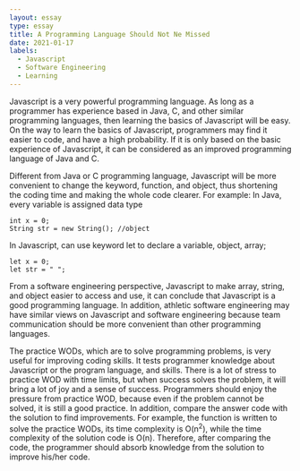 ```yaml
---
layout: essay
type: essay
title: A Programming Language Should Not Ne Missed
date: 2021-01-17
labels:
  - Javascript
  - Software Engineering
  - Learning
---
```


Javascript is a very powerful programming language. As long as a programmer has experience based in Java, C, and other similar programming languages, then learning the basics of Javascript will be easy. On the way to learn the basics of Javascript, programmers may find it easier to code, and have a high probability. If it is only based on the basic experience of Javascript, it can be considered as an improved programming language of Java and C.

Different from Java or C programming language, Javascript will be more convenient to change the keyword, function, and object, thus shortening the coding time and making the whole code clearer. 
For example: 
In Java, every variable is assigned data type 
``` 
int x = 0; 
String str = new String(); //object
``` 
In Javascript, can use keyword let to declare a variable, object, array;
```
let x = 0;
let str = " ";
```
From a software engineering perspective, Javascript to make array, string, and object easier to access and use, it can conclude that Javascript is a good programming language. In addition, athletic software engineering may have similar views on Javascript and software engineering because team communication should be more convenient than other programming languages.

The practice WODs, which are to solve programming problems, is very useful for improving coding skills. It tests programmer knowledge about Javascript or the program language, and skills. There is a lot of stress to practice WOD with time limits, but when success solves the problem, it will bring a lot of joy and a sense of success. Programmers should enjoy the pressure from practice WOD, because even if the problem cannot be solved, it is still a good practice. In addition, compare the answer code with the solution to find improvements. For example, the function is written to solve the practice WODs, its time complexity is O(n<sup>2</sup>), while the time complexity of the solution code is O(n). Therefore, after comparing the code, the programmer should absorb knowledge from the solution to improve his/her code.
